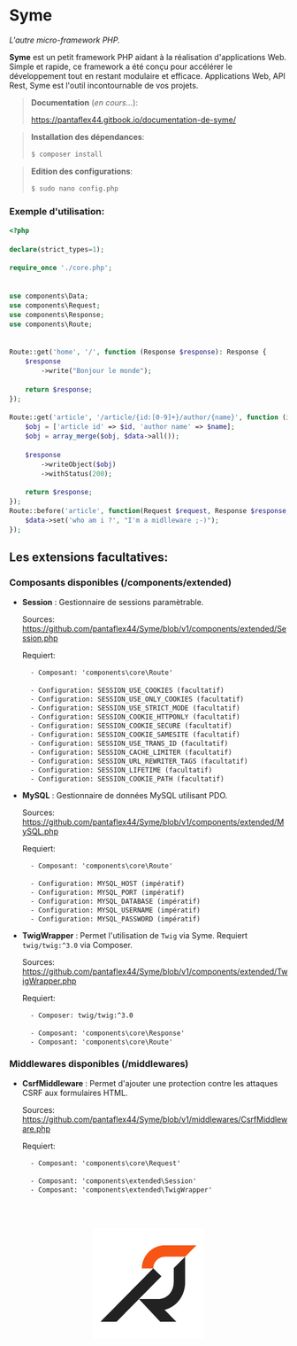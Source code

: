 # Syme

*L'autre micro-framework PHP.*

**Syme** est un petit framework PHP aidant à la réalisation d'applications Web. Simple et rapide, ce framework a été conçu pour accélérer le développement tout en restant modulaire et efficace. Applications Web, API Rest, Syme est l'outil incontournable de vos projets.


> **Documentation** (*en cours...*):
> 
> https://pantaflex44.gitbook.io/documentation-de-syme/


> **Installation des dépendances**:
>   ```bash
>   $ composer install
>   ```

> **Edition des configurations**:
>   ```bash
>   $ sudo nano config.php
>   ```


### Exemple d'utilisation:

```php
<?php

declare(strict_types=1);

require_once './core.php';


use components\Data;
use components\Request;
use components\Response;
use components\Route;


Route::get('home', '/', function (Response $response): Response {
    $response
        ->write("Bonjour le monde");

    return $response;
});

Route::get('article', '/article/{id:[0-9]+}/author/{name}', function (int $id, string $name, Response $response, Data $data): Response {
    $obj = ['article id' => $id, 'author name' => $name];
    $obj = array_merge($obj, $data->all());

    $response
        ->writeObject($obj)
        ->withStatus(200);

    return $response;
});
Route::before('article', function(Request $request, Response $response, Data $data): void {
    $data->set('who am i ?', "I'm a midlleware ;-)");
});
```


## Les extensions facultatives:

### Composants disponibles (/components/extended)

- **Session** : Gestionnaire de sessions paramètrable.

    Sources: https://github.com/pantaflex44/Syme/blob/v1/components/extended/Session.php

    
    Requiert:

        - Composant: 'components\core\Route'

        - Configuration: SESSION_USE_COOKIES (facultatif)
        - Configuration: SESSION_USE_ONLY_COOKIES (facultatif)
        - Configuration: SESSION_USE_STRICT_MODE (facultatif)
        - Configuration: SESSION_COOKIE_HTTPONLY (facultatif)
        - Configuration: SESSION_COOKIE_SECURE (facultatif)
        - Configuration: SESSION_COOKIE_SAMESITE (facultatif)
        - Configuration: SESSION_USE_TRANS_ID (facultatif)
        - Configuration: SESSION_CACHE_LIMITER (facultatif)
        - Configuration: SESSION_URL_REWRITER_TAGS (facultatif)
        - Configuration: SESSION_LIFETIME (facultatif)
        - Configuration: SESSION_COOKIE_PATH (facultatif)
        


- **MySQL** : Gestionnaire de données MySQL utilisant PDO.

    Sources: https://github.com/pantaflex44/Syme/blob/v1/components/extended/MySQL.php

    
    Requiert:

        - Composant: 'components\core\Route'

        - Configuration: MYSQL_HOST (impératif)
        - Configuration: MYSQL_PORT (impératif)
        - Configuration: MYSQL_DATABASE (impératif)
        - Configuration: MYSQL_USERNAME (impératif)
        - Configuration: MYSQL_PASSWORD (impératif)
        


- **TwigWrapper** : Permet l'utilisation de ```Twig``` via Syme. Requiert ```twig/twig:^3.0``` via Composer.

    Sources: https://github.com/pantaflex44/Syme/blob/v1/components/extended/TwigWrapper.php

    
    Requiert:

        - Composer: twig/twig:^3.0

        - Composant: 'components\core\Response'
        - Composant: 'components\core\Route'
        


### Middlewares disponibles (/middlewares)

- **CsrfMiddleware** : Permet d'ajouter une protection contre les attaques CSRF aux formulaires HTML.

    Sources: https://github.com/pantaflex44/Syme/blob/v1/middlewares/CsrfMiddleware.php

    
    Requiert:

        - Composant: 'components\core\Request'

        - Composant: 'components\extended\Session'
        - Composant: 'components\extended\TwigWrapper'



<br /><br />
<div style="text-align: center;">

![Syme](./Syme.png)

</div>
<br />